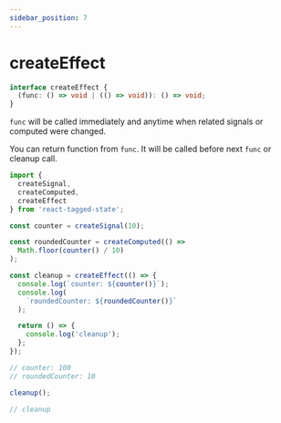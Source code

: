 ```yaml
---
sidebar_position: 7
---
```


# createEffect

```typescript
interface createEffect {
  (func: () => void | (() => void)): () => void;
}
```

`func` will be called immediately and anytime when related signals or computed were changed.

You can return function from `func`. It will be called before next `func` or cleanup call.

```typescript
import {
  createSignal,
  createComputed,
  createEffect
} from 'react-tagged-state';

const counter = createSignal(10);

const roundedCounter = createComputed(() =>
  Math.floor(counter() / 10)
);

const cleanup = createEffect(() => {
  console.log(`counter: ${counter()}`);
  console.log(
    `roundedCounter: ${roundedCounter()}`
  );

  return () => {
    console.log('cleanup');
  };
});

// counter: 100
// roundedCounter: 10

cleanup();

// cleanup
```
